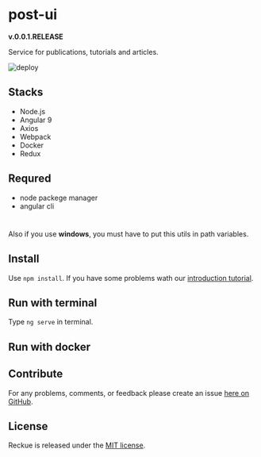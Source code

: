 # post-ui
**v.0.0.1.RELEASE**

Service for publications, tutorials and articles.

![deploy](https://github.com/Reckue/post-ui/workflows/deploy/badge.svg)

## Stacks
- Node.js
- Angular 9
- Axios
- Webpack
- Docker
- Redux

## Requred
 - node packege manager
 - angular cli
 #
Also if you use __windows__, you must have to put this utils in path variables.

## Install
Use `npm install`. If you have some problems wath our [introduction tutorial](https://github.com/Reckue/docs/blob/master/introduction/Frontend.md).

## Run with terminal
Type `ng serve` in terminal.

## Run with docker

## Contribute
For any problems, comments, or feedback please create an issue [here on GitHub](https://github.com/Reckue/post-ui/issues).
<br>

## License
Reckue is released under the [MIT license](https://en.wikipedia.org/wiki/MIT_License).
